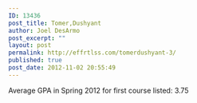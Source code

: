 ```yaml
---
ID: 13436
post_title: Tomer,Dushyant
author: Joel DesArmo
post_excerpt: ""
layout: post
permalink: http://effrtlss.com/tomerdushyant-3/
published: true
post_date: 2012-11-02 20:55:49
---
```

<p>Average GPA in Spring 2012 for first course listed: 3.75</p>